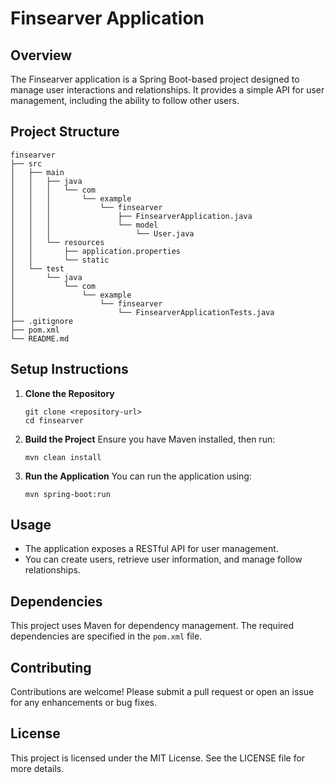 # Finsearver Application

## Overview
The Finsearver application is a Spring Boot-based project designed to manage user interactions and relationships. It provides a simple API for user management, including the ability to follow other users.

## Project Structure
```
finsearver
├── src
│   ├── main
│   │   ├── java
│   │   │   └── com
│   │   │       └── example
│   │   │           └── finsearver
│   │   │               ├── FinsearverApplication.java
│   │   │               └── model
│   │   │                   └── User.java
│   │   └── resources
│   │       ├── application.properties
│   │       └── static
│   └── test
│       └── java
│           └── com
│               └── example
│                   └── finsearver
│                       └── FinsearverApplicationTests.java
├── .gitignore
├── pom.xml
└── README.md
```

## Setup Instructions
1. **Clone the Repository**
   ```
   git clone <repository-url>
   cd finsearver
   ```

2. **Build the Project**
   Ensure you have Maven installed, then run:
   ```
   mvn clean install
   ```

3. **Run the Application**
   You can run the application using:
   ```
   mvn spring-boot:run
   ```

## Usage
- The application exposes a RESTful API for user management.
- You can create users, retrieve user information, and manage follow relationships.

## Dependencies
This project uses Maven for dependency management. The required dependencies are specified in the `pom.xml` file.

## Contributing
Contributions are welcome! Please submit a pull request or open an issue for any enhancements or bug fixes.

## License
This project is licensed under the MIT License. See the LICENSE file for more details.